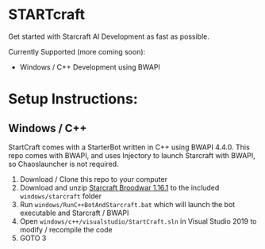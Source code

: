 # STARTcraft

Get started with Starcraft AI Development as fast as possible. 

Currently Supported (more coming soon):
* Windows / C++ Development using BWAPI

# Setup Instructions:

## Windows / C++

StartCraft comes with a StarterBot written in C++ using BWAPI 4.4.0. This repo comes with BWAPI, and uses Injectory to launch Starcraft with BWAPI, so Chaoslauncher is not required.

1. Download / Clone this repo to your computer
2. Download and unzip [Starcraft Broodwar 1.16.1](http://www.cs.mun.ca/~dchurchill/startcraft/scbw_bwapi440.zip) to the included `windows/starcraft` folder
3. Run `windows/RunC++BotAndStarcraft.bat` which will launch the bot executable and Starcraft / BWAPI
4. Open `windows/c++/visualstudio/StartCraft.sln` in Visual Studio 2019 to modify / recompile the code
5. GOTO 3
